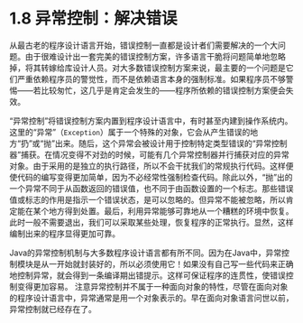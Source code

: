 # 1.8 异常控制：解决错误


从最古老的程序设计语言开始，错误控制一直都是设计者们需要解决的一个大问题。由于很难设计出一套完美的错误控制方案，许多语言干脆将问题简单地忽略掉，将其转嫁给库设计人员。对大多数错误控制方案来说，最主要的一个问题是它们严重依赖程序员的警觉性，而不是依赖语言本身的强制标准。如果程序员不够警惕——若比较匆忙，这几乎是肯定会发生的——程序所依赖的错误控制方案便会失效。

“异常控制”将错误控制方案内置到程序设计语言中，有时甚至内建到操作系统内。这里的“异常”（`Exception`）属于一个特殊的对象，它会从产生错误的地方“扔”或“抛”出来。随后，这个异常会被设计用于控制特定类型错误的“异常控制器”捕获。在情况变得不对劲的时候，可能有几个异常控制器并行捕获对应的异常对象。由于采用的是独立的执行路径，所以不会干扰我们的常规执行代码。这样便使代码的编写变得更加简单，因为不必经常性强制检查代码。除此以外，“抛”出的一个异常不同于从函数返回的错误值，也不同于由函数设置的一个标志。那些错误值或标志的作用是指示一个错误状态，是可以忽略的。但异常不能被忽略，所以肯定能在某个地方得到处置。最后，利用异常能够可靠地从一个糟糕的环境中恢复。此时一般不需要退出，我们可以采取某些处理，恢复程序的正常执行。显然，这样编制出来的程序显得更加可靠。

Java的异常控制机制与大多数程序设计语言都有所不同。因为在Java中，异常控制模块是从一开始就封装好的，所以必须使用它！如果没有自己写一些代码来正确地控制异常，就会得到一条编译期出错提示。这样可保证程序的连贯性，使错误控制变得更加容易。
注意异常控制并不属于一种面向对象的特性，尽管在面向对象的程序设计语言中，异常通常是用一个对象表示的。早在面向对象语言问世以前，异常控制就已经存在了。
